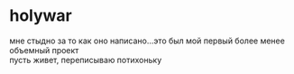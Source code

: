 # holywar

мне стыдно за то как оно написано...это был мой первый более менее объемный проект  
пусть живет, переписываю потихоньку
